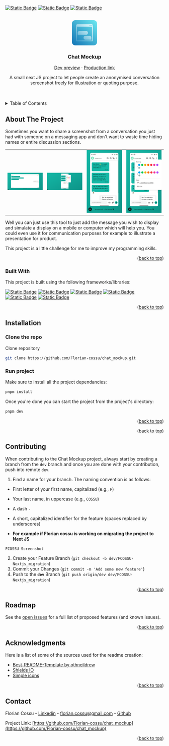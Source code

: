 <a id="readme-top"></a>

<!-- PROJECT SHIELDS -->

[![Static Badge](https://img.shields.io/badge/CONTRIBUTORS-1-blue)](https://github.com/Florian-cossu/chat_mockup/graphs/contributors)
[![Static Badge](https://img.shields.io/badge/VERSION-2.0-teal)](#)
[![Static Badge](https://img.shields.io/badge/OWNER-Florian%20Cossu-38bdf8)](https://github.com/Florian-cossu)

<!-- PROJECT LOGO -->
<br />
<div align="center">
  <a href="https://fcossu.chat-mockup.vercel.app/">
    <img src="public/icons/icon-any.svg" alt="Logo" width="80" height="80">
  </a>

  <h3 align="center">Chat Mockup</h3>
  <p align="center">
  <a href="https://chat-mockup-fcossu-dev.vercel.app/">Dev preview</a> 
  &middot; 
  <a href="https://chat-mockup-fcossu.vercel.app/">Production link</a>
  </p>
  <p align="center">
    A small next JS project to let people create an anonymised conversation screenshot freely for illustration or quoting purpose.
  </p>
  <br/>
</div>

<br/>

<!-- TABLE OF CONTENTS -->
<details>
  <summary>Table of Contents</summary>

- [About The Project](#about-the-project)
  - [Built With](#built-with)
- [Installation](#installation)
  - [Clone the repo](#clone-the-repo)
  - [Run project](#run-project)
  <!-- - [PWA](#pwa) -->
- [Contributing](#contributing)
- [Roadmap](#roadmap)
- [Acknowledgments](#acknowledgments)
- [Contact](#contact)
</details>

<!-- ABOUT THE PROJECT -->

## About The Project

<!-- ![image](public/imgs/product_screenshot.png) -->

Sometimes you want to share a screenshot from a conversation you just had with someone on a messaging app and don't want to waste time hiding names or entire discussion sections.

<table>
  <tr>
    <td><img src="public/screenshots/large_preview.png" width="200"/></td>
    <td><img src="public/screenshots/large_preview_2.png" width="200"/></td>
    <td><img src="public/screenshots/mobile_preview.png" width="200"/></td>
    <td><img src="public/screenshots/mobile_preview_2.png" width="200"/></td>
  </tr>
</table>

Well you can just use this tool to just add the message you wish to display and simulate a display on a mobile or computer which will help you. You could even use it for communication purposes for example to illustrate a presentation for product.

This project is a little challenge for me to improve my programming skills.

<p align="right">(<a href="#readme-top">back to top</a>)</p>

### Built With

This project is built using the following frameworks/libraries:

[![Static Badge](https://img.shields.io/badge/Tailwind-06B6D4?logo=tailwindcss&logoColor=white)](https://tailwindcss.com/)
[![Static Badge](https://img.shields.io/badge/Next%20JS-000000?logo=nextdotjs)](https://nextjs.org/)
[![Static Badge](https://img.shields.io/badge/React-61DAFB?logo=react&logoColor=black)](https://fr.react.dev/)
[![Static Badge](https://img.shields.io/badge/Shadcn%2FUI-black?logo=shadcnui&logoColor=white)](https://ui.shadcn.com/)
[![Static Badge](https://img.shields.io/badge/Lucide-F56565?logo=lucide&logoColor=white)](https://lucide.dev/icons/)
[![Static Badge](https://img.shields.io/badge/Google%20material%20font-4285F4?logo=googlefonts&logoColor=white)](https://fonts.google.com/icons?icon.size=24&icon.color=%235f6368&icon.query=date&icon.set=Material+Symbols&icon.style=Outlined)

<p align="right">(<a href="#readme-top">back to top</a>)</p>

<!-- INSTALLATION -->

## Installation

### Clone the repo

Clone repository

```bash
git clone https://github.com/Florian-cossu/chat_mockup.git
```

### Run project

Make sure to install all the project dependancies:

```bash
pnpm install
```

Once you're done you can start the project from the project's directory:

```bash
pnpm dev
```

<p align="right">(<a href="#readme-top">back to top</a>)</p>

<!-- PWA SECTION -->

<!-- ### PWA

This app is a PWA built with `next-pwa` (see [`app/manifest.json`](app/manifest.json)).

> ⚠️ Important Notice
> This app registers a **service worker** for PWA support. If you're switching projects or cloning
> another repo on `localhost`, make sure to:
>
> **Clear site data:**
> Chrome DevTools → `Application` tab → `Clear storage` → Click "Clear site data"
>
> **Unregister the service worker:**
> DevTools → `Application` tab → `Service Workers` → Click "Unregister"
>
> If you skip this, the browser might serve **stale cached content**, causing unexpected bugs. -->

<p align="right">(<a href="#readme-top">back to top</a>)</p>

<!-- CONTRIBUTING -->

## Contributing

When contributing to the Chat Mockup project, always start by creating a branch from the `dev` branch and once you are done with your contribution, push into remote `dev`.

1. Find a name for your branch. The naming convention is as follows:

- First letter of your first name, capitalized (e.g., `F`)

- Your last name, in uppercase (e.g., `COSSU`)

- A dash `-`

- A short, capitalized identifier for the feature (spaces replaced by underscores)

- **For example if Florian cossu is working on migrating the project to Next JS**

```
FCOSSU-Screenshot
```

2. Create your Feature Branch (`git checkout -b dev/FCOSSU-Nextjs_migration`)
3. Commit your Changes (`git commit -m 'Add some new feature'`)
4. Push to the **`dev`** Branch (`git push origin/dev dev/FCOSSU-Nextjs_migration`)

<p align="right">(<a href="#readme-top">back to top</a>)</p>

<!-- ROADMAP -->

## Roadmap

See the [open issues](https://github.com/Florian-cossu/chat_mockup/issues) for a full list of proposed features (and known issues).

<p align="right">(<a href="#readme-top">back to top</a>)</p>

<!-- ACKNOWLEDGMENTS -->

## Acknowledgments

Here is a list of some of the sources used for the readme creation:

- [Best-README-Template by othneildrew](https://github.com/othneildrew/Best-README-Template)
- [Shields IO](https://shields.io/badges/static-badge)
- [Simple icons](https://simpleicons.org/)

<p align="right">(<a href="#readme-top">back to top</a>)</p>

<!-- CONTACT -->

## Contact

Florian Cossu - [Linkedin](https://www.linkedin.com/in/florian-cossu/) - florian.cossu@gmail.com - [Github](https://github.com/Florian-cossu)

Project Link: [https://github.com/Florian-cossu/chat_mockup](https://github.com/Florian-cossu/chat_mockup)

<p align="right">(<a href="#readme-top">back to top</a>)</p>
